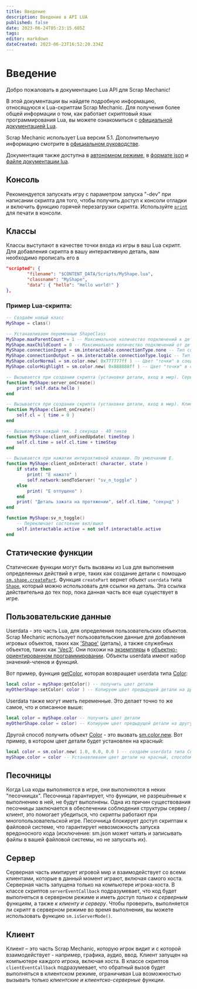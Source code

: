 ```yaml
---
title: Введение
description: Введение в API LUA
published: false
date: 2023-06-24T05:23:15.605Z
tags: 
editor: markdown
dateCreated: 2023-06-23T16:52:20.334Z
---
```


# Введение
Добро пожаловать в документацию Lua API для Scrap Mechanic!

В этой документации вы найдете подробную информацию, относящуюся к Lua-скриптам Scrap Mechanic. Для получения более общей информации о том, как работает скриптовый язык программирования Lua, вы можете ознакомиться с [официальной документацией Lua](https://www.lua.org/docs.html).

Scrap Mechanic использует Lua версии 5.1. Дополнительную информацию смотрите в [официальном руководстве](https://www.lua.org/manual/5.1/).

Документация также доступна в [автономном режиме](https://scrapmechanic.com/api/html.zip), в [формате json](https://scrapmechanic.com/api/json.zip) и [файле документации lua](https://scrapmechanic.com/api/lua.zip).

## Консоль
Рекомендуется запускать игру с параметром запуска "-dev" при написании скрипта для того, чтобы получить доступ к консоли отладки и включить функцию горячей перезагрузки скрипта. Используйте [`print`](TODO:global_names#print) для печати в консоли.

## Классы
Классы выступают в качестве точки входа из игры в ваш Lua скрипт. Для добавления скрипта в вашу интерактивную деталь, вам необходимо прописать его в 
```json
"scripted": {
		"filename": "$CONTENT_DATA/Scripts/MyShape.lua",
		"classname": "MyShape",
		"data": { "hello": "Hello world!" }
},
```
### Пример Lua-скрипта:
```lua
-- Создаём новый класс
MyShape = class()

-- Устанавливаем переменные ShapeClass
MyShape.maxParentCount = 1 -- Максимальное количество подключений к детали
MyShape.maxChildCount = 0 -- Максимальное количество подключений от детали
MyShape.connectionInput = sm.interactable.connectionType.none -- Тип соединения, который может быть подключен к детали
MyShape.connectionOutput = sm.interactable.connectionType.logic -- Тип соединения, который может быть подключен от детали
MyShape.colorNormal = sm.color.new( 0x777777ff ) -- Цвет "точки" в соединителе
MyShape.colorHighlight = sm.color.new( 0x888888ff ) -- Цвет "точки" в соединителе, когда на неё наводишься

-- Вызывается при создании скрипта (установке детали, вход в мир). Серверная часть
function MyShape:server_onCreate()
	print( self.data.hello )
end

-- Вызывается при создании скрипта (установке детали, вход в мир). Клиентская часть
function MyShape:client_onCreate()
	self.cl = { time = 0 }
end

-- Вызывается каждый тик. 1 секунда - 40 тиков
function MyShape:client_onFixedUpdate( timeStep )
	self.cl.time = self.cl.time + timeStep
end

-- Вызывается при нажатии интерактивной клавиши. По умолчанию E.
function MyShape:client_onInteract( character, state )
	if state then
		print( "E нажато" )
		self.network:sendToServer( "sv_n_toggle" )
	else
		print( "E отпущено" )
	end
	print( "Деталь зажата на протяжении", self.cl.time, "секунд" )
end

function MyShape:sv_n_toggle() 
	-- Переключает состояние вкл/выкл
	self.interactable.active = not self.interactable.active
end
```
## Статические функции
Статические функции могут быть вызваны из Lua для выполнения определенных действий в игре, таких как создание детали с помощью [`sm.shape.createPart`](TODO:link_to_func). Функция `createPart` вернет объект `userdata` типа [`Shape`](TODO:link_to_type), который можно использовать для ссылки на деталь. Эта ссылка действительна до тех пор, пока данная часть все еще существует в игре.
## Пользовательские данные
Userdata - это часть Lua, для определения пользовательских объектов. Scrap Mechanic использует пользовательские данные для добавления игровых объектов, таких как ['Shape'](TODO:link_to_type) (деталь), а также служебных объектов, таких как ['Vec3'](TODO:link_to_type). Они похожи на [экземпляры](https://ru.wikipedia.org/wiki/Объект_(программирование)) в [объектно-ориентированном программировании](https://ru.wikipedia.org/wiki/Объектно-ориентированное_программирование). Объекты userdata имеют набор значений-членов и функций.

Вот пример, функция [getColor](TODO:link_to_func), которая возвращает userdata типа [Color](TODO:link_to_type):
```lua
local color = myShape:getColor() -- получить цвет детали
myOtherShape:setColor( color ) -- Копируем цвет предыдущей детали на другую
```

Userdata также могут иметь переменные. Это делает точно то же самое, что и описанное выше:


```lua
local color = myShape.color -- получить цвет детали
myOtherShape.color = color) -- Копируем цвет предыдущей детали на другую
```
Другой способ получить объект [Color](TODO:link_to_type) - это вызвать [sm.color.new](TODO:link_to_func). Вот пример, в котором цвет детали будет установлен на красный:
```lua
local color = sm.color.new( 1.0, 0.0, 0.0 ) -- создаём userdata типа Color
myShape.color = color -- Устанавливаем цвет детали на красный, способом, описанным выше.
```
## Песочницы
Когда Lua коды выполняются в игре, они выполняются в неких "песочницах". Песочница гарантирует, что функции, не разрешённые к выполнению в ней, не будут выполнены. 
Одна из причин существования песочницы заключается в обеспечении соблюдения структуры сервер / клиент, это помогает убедиться, что скрипты работают при многопользовательской игре.
Песочница блокирует доступ скриптам к файловой системе, что гарантирует невозможность запуска вредоносного кода (исключение: sm.json может читать и записывать файлы в вашей файловой системы, но не запускать их).
## Сервер
Серверная часть имитирует игровой мир и взаимодействует со всеми клиентами, которые в данный момент играют, включая самого хоста. Серверная часть запущена только на компьютере игрока-хоста.
В классе скриптов `serverEventCallback` подразумевает, что код будет выполняться в серверном режиме и иметь доступ *только к серверным* функциям, а также *к клиенту и серверу*. Чтобы проверить, выполняется ли скрипт в серверном режиме во время выполнения, вы можете использовать функцию `sm.isServerMode()`.
## Клиент
Клиент – это часть Scrap Mechanic, которую игрок видит и с которой взаимодействует - например, графика, аудио, ввод. Клиент запущен на компьютере каждого игрока, включая хоста.
В классе скриптов `clientEventCallback` подразумевает, что обратный вызов будет выполняться в клиентском режиме, ограничивая Lua возможностью вызывать только *клиентские и клиентско-серверные* функции.